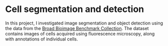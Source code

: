 # Cell segmentation and detection

In this project, I investigated image segmentation and object detection using the data from the [Broad Bioimage Benchmark Collection](https://bbbc.broadinstitute.org/BBBC039). The dataset contains images of cells acquired using fluorescence microscopy, along with annotations of individual cells.
